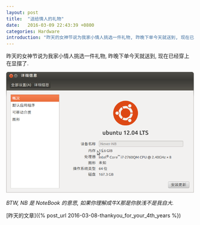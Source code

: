 ```yaml
---
layout: post
title:  "送给情人的礼物"
date:   2016-03-09 22:43:39 +0800
categories: Hardware
introduction: "昨天的女神节说为我家小情人挑选一件礼物, 昨晚下单今天就送到, 现在已经穿上在显摆了."
---
```


昨天的女神节说为我家小情人挑选一件礼物, 昨晚下单今天就送到, 现在已经穿上在显摆了.

![显摆](/assets/images/little_lover_mem.png)

*BTW, NB 是 NoteBook 的意思, 如果你理解成牛X那是你肤浅不是我自大.*

[昨天的文章]({% post_url 2016-03-08-thankyou_for_your_4th_years %})

